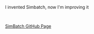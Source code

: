 I invented Simbatch, now I'm improving it

<br>

<a href="https://markusvfx.github.io/simbatch/">SimBatch GitHub Page</a>
